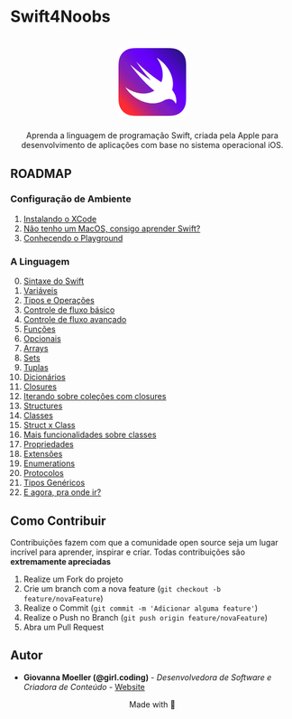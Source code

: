 # Swift4Noobs

<h1 align="center">
  <img src="./images/swift-logo.png" alt="Swift Logo" width="120">
</h1>

<p align="center">Aprenda a linguagem de programação Swift, criada pela Apple para desenvolvimento de aplicações com base no sistema operacional iOS.</p>

## ROADMAP

### Configuração de Ambiente
1. [Instalando o XCode](docs/ambiente/01-instalando-xcode.md)
2. [Não tenho um MacOS, consigo aprender Swift?](docs/ambiente/02-estudar-swift-sem-macos.md)
3. [Conhecendo o Playground](docs/ambiente/03-conhecendo-playgrounds.md)

### A Linguagem
0. [Sintaxe do Swift](docs/linguagem/00-sintaxe.md)
1. [Variáveis](docs/linguagem/01-variaveis.md)
2. [Tipos e Operações](docs/linguagem/02-tipos-operacoes.md)
3. [Controle de fluxo básico](docs/linguagem/03-controle-fluxo-basico.md)
4. [Controle de fluxo avançado](docs/linguagem/04-controle-fluxo-avancado.md)
5. [Funções](docs/linguagem/05-funcoes.md)
6. [Opcionais](docs/linguagem/06-opcionais.md)
7. [Arrays](docs/linguagem/07-arrays.md)
8. [Sets](docs/linguagem/08-sets.md)
9. [Tuplas](docs/linguagem/09-tuplas.md)
10. [Dicionários](docs/linguagem/10-dicionarios.md)
11. [Closures](docs/linguagem/11-closures.md)
12. [Iterando sobre coleções com closures](docs/linguagem/12-iterando-colecoes.md)
13. [Structures](docs/linguagem/13-structures.md)
14. [Classes](docs/linguagem/14-classes.md)
15. [Struct x Class](docs/linguagem/15-struct-vs-class.md)
16. [Mais funcionalidades sobre classes](docs/linguagem/16-classes-avancado.md)
17. [Propriedades](docs/linguagem/17-propriedades.md)
18. [Extensões](docs/linguagem/18-extensoes.md)
19. [Enumerations](docs/linguagem/19-enumeracoes.md)
20. [Protocolos](docs/linguagem/20-protocolos.md)
21. [Tipos Genéricos](docs/linguagem/21-generics.md)
22. [E agora, pra onde ir?](docs/linguagem/22-next-steps.md)

## Como Contribuir

Contribuições fazem com que a comunidade open source seja um lugar incrível para aprender, inspirar e criar. Todas contribuições
são **extremamente apreciadas**

1. Realize um Fork do projeto
2. Crie um branch com a nova feature (`git checkout -b feature/novaFeature`)
3. Realize o Commit (`git commit -m 'Adicionar alguma feature'`)
4. Realize o Push no Branch (`git push origin feature/novaFeature`)
5. Abra um Pull Request

## Autor

- **Giovanna Moeller (@girl.coding)** - _Desenvolvedora de Software e Criadora de Conteúdo_ - [Website](https://giovannamoeller.com)

<p align="center">Made with 💜</p>
